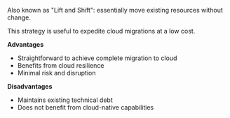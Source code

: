 Also known as "Lift and Shift": essentially move existing resources without change.

This strategy is useful to expedite cloud migrations at a low cost.

**Advantages**
* Straightforward to achieve complete migration to cloud
* Benefits from cloud resilience
* Minimal risk and disruption

**Disadvantages**
* Maintains existing technical debt
* Does not benefit from cloud-native capabilities